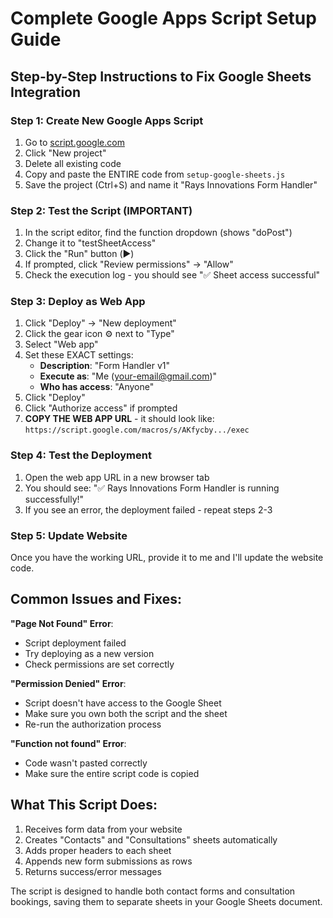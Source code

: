 # Complete Google Apps Script Setup Guide

## Step-by-Step Instructions to Fix Google Sheets Integration

### Step 1: Create New Google Apps Script
1. Go to [script.google.com](https://script.google.com)
2. Click "New project"
3. Delete all existing code
4. Copy and paste the ENTIRE code from `setup-google-sheets.js`
5. Save the project (Ctrl+S) and name it "Rays Innovations Form Handler"

### Step 2: Test the Script (IMPORTANT)
1. In the script editor, find the function dropdown (shows "doPost")
2. Change it to "testSheetAccess" 
3. Click the "Run" button (▶️)
4. If prompted, click "Review permissions" → "Allow"
5. Check the execution log - you should see "✅ Sheet access successful"

### Step 3: Deploy as Web App
1. Click "Deploy" → "New deployment"
2. Click the gear icon ⚙️ next to "Type"
3. Select "Web app"
4. Set these EXACT settings:
   - **Description**: "Form Handler v1"
   - **Execute as**: "Me (your-email@gmail.com)"
   - **Who has access**: "Anyone"
5. Click "Deploy"
6. Click "Authorize access" if prompted
7. **COPY THE WEB APP URL** - it should look like:
   `https://script.google.com/macros/s/AKfycby.../exec`

### Step 4: Test the Deployment
1. Open the web app URL in a new browser tab
2. You should see: "✅ Rays Innovations Form Handler is running successfully!"
3. If you see an error, the deployment failed - repeat steps 2-3

### Step 5: Update Website
Once you have the working URL, provide it to me and I'll update the website code.

## Common Issues and Fixes:

**"Page Not Found" Error**:
- Script deployment failed
- Try deploying as a new version
- Check permissions are set correctly

**"Permission Denied" Error**:
- Script doesn't have access to the Google Sheet
- Make sure you own both the script and the sheet
- Re-run the authorization process

**"Function not found" Error**:
- Code wasn't pasted correctly
- Make sure the entire script code is copied

## What This Script Does:
1. Receives form data from your website
2. Creates "Contacts" and "Consultations" sheets automatically
3. Adds proper headers to each sheet
4. Appends new form submissions as rows
5. Returns success/error messages

The script is designed to handle both contact forms and consultation bookings, saving them to separate sheets in your Google Sheets document.